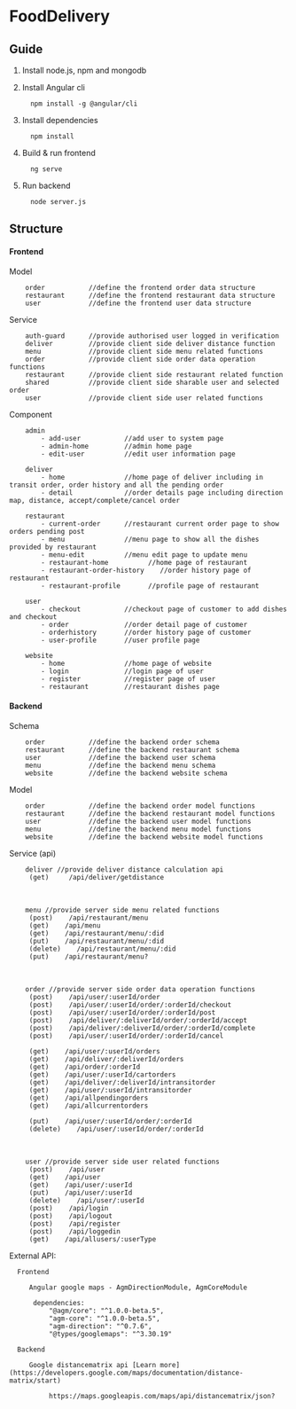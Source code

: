 # FoodDelivery

## Guide

   1. Install node.js, npm and mongodb
   2. Install Angular cli
   
            npm install -g @angular/cli
        
   3. Install dependencies
   
            npm install
        
   4. Build & run frontend
   
            ng serve
        
   5. Run backend
   
            node server.js
        
## Structure

#### Frontend
    
   Model
   
        order           //define the frontend order data structure
        restaurant      //define the frontend restaurant data structure
        user            //define the frontend user data structure
   Service
   
        auth-guard      //provide authorised user logged in verification
        deliver         //provide client side deliver distance function
        menu            //provide client side menu related functions
        order           //provide client side order data operation functions
        restaurant      //provide client side restaurant related function
        shared          //provide client side sharable user and selected order
        user            //provide client side user related functions
   Component
   
        admin
            - add-user           //add user to system page
            - admin-home         //admin home page
            - edit-user          //edit user information page
            
        deliver
            - home               //home page of deliver including in transit order, order history and all the pending order
            - detail             //order details page including direction map, distance, accept/complete/cancel order
            
        restaurant
            - current-order      //restaurant current order page to show orders pending post
            - menu               //menu page to show all the dishes provided by restaurant
            - menu-edit          //menu edit page to update menu
            - restaurant-home          //home page of restaurant
            - restaurant-order-history    //order history page of restaurant
            - restaurant-profile       //profile page of restaurant
            
        user
            - checkout           //checkout page of customer to add dishes and checkout
            - order              //order detail page of customer
            - orderhistory       //order history page of customer
            - user-profile       //user profile page
            
        website
            - home               //home page of website
            - login              //login page of user
            - register           //register page of user
            - restaurant         //restaurant dishes page

#### Backend
    
   Schema
   
        order           //define the backend order schema
        restaurant      //define the backend restaurant schema
        user            //define the backend user schema
        menu            //define the backend menu schema
        website         //define the backend website schema     
   Model
   
        order           //define the backend order model functions
        restaurant      //define the backend restaurant model functions
        user            //define the backend user model functions
        menu            //define the backend menu model functions
        website         //define the backend website model functions
   Service (api)
   
        deliver //provide deliver distance calculation api
         (get)     /api/deliver/getdistance
<br>
        
        menu //provide server side menu related functions
         (post)    /api/restaurant/menu
         (get)    /api/menu
         (get)    /api/restaurant/menu/:did
         (put)    /api/restaurant/menu/:did
         (delete)    /api/restaurant/menu/:did
         (put)    /api/restaurant/menu?
<br>   

        order //provide server side order data operation functions
         (post)    /api/user/:userId/order
         (post)    /api/user/:userId/order/:orderId/checkout
         (post)    /api/user/:userId/order/:orderId/post
         (post)    /api/deliver/:deliverId/order/:orderId/accept
         (post)    /api/deliver/:deliverId/order/:orderId/complete
         (post)    /api/user/:userId/order/:orderId/cancel

         (get)    /api/user/:userId/orders
         (get)    /api/deliver/:deliverId/orders
         (get)    /api/order/:orderId
         (get)    /api/user/:userId/cartorders
         (get)    /api/deliver/:deliverId/intransitorder
         (get)    /api/user/:userId/intransitorder
         (get)    /api/allpendingorders
         (get)    /api/allcurrentorders
         
         (put)    /api/user/:userId/order/:orderId
         (delete)    /api/user/:userId/order/:orderId

<br>

        user //provide server side user related functions
         (post)    /api/user
         (get)    /api/user
         (get)    /api/user/:userId
         (put)    /api/user/:userId
         (delete)    /api/user/:userId
         (post)    /api/login
         (post)    /api/logout
         (post)    /api/register
         (post)    /api/loggedin
         (get)    /api/allusers/:userType


   External API:
   
      Frontend

         Angular google maps - AgmDirectionModule, AgmCoreModule

          dependencies:
              "@agm/core": "^1.0.0-beta.5",
              "agm-core": "^1.0.0-beta.5",
              "agm-direction": "^0.7.6",
              "@types/googlemaps": "^3.30.19"

      Backend

         Google distancematrix api [Learn more](https://developers.google.com/maps/documentation/distance-matrix/start)

              https://maps.googleapis.com/maps/api/distancematrix/json?

